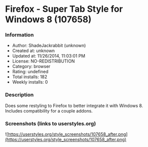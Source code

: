 # Firefox - Super Tab Style for Windows 8 (107658)

### Information
- Author: ShadeJackrabbit (unknown)
- Created at: unknown
- Updated at: 11/26/2014, 11:03:01 PM
- License: NO-REDISTRIBUTION
- Category: browser
- Rating: undefined
- Total installs: 182
- Weekly installs: 0


### Description
Does some restyling to Firefox to better integrate it with Windows 8. Includes compatibility for a couple addons.


### Screenshots (links to userstyles.org)
![https://userstyles.org/style_screenshots/107658_after.png](https://userstyles.org/style_screenshots/107658_after.png)


